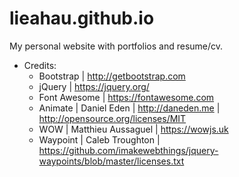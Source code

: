 # lieahau.github.io
My personal website with portfolios and resume/cv.


- Credits:
  * Bootstrap | http://getbootstrap.com
  * jQuery | https://jquery.org/
  * Font Awesome | https://fontawesome.com
  * Animate | Daniel Eden | http://daneden.me | http://opensource.org/licenses/MIT
  * WOW | Matthieu Aussaguel | https://wowjs.uk
  * Waypoint | Caleb Troughton | https://github.com/imakewebthings/jquery-waypoints/blob/master/licenses.txt
